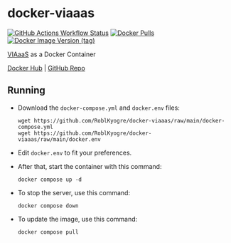 # docker-viaaas
[![GitHub Actions Workflow Status](https://img.shields.io/github/actions/workflow/status/RoblKyogre/docker-viaaas/docker-ci.yml)](https://github.com/RoblKyogre/docker-viaaas/actions/workflows/docker-ci.yml)
[![Docker Pulls](https://img.shields.io/docker/pulls/roblkyogre/docker-viaaas)](https://hub.docker.com/r/roblkyogre/docker-viaaas)
[![Docker Image Version (tag)](https://img.shields.io/docker/v/roblkyogre/docker-viaaas/latest)](https://hub.docker.com/r/roblkyogre/docker-viaaas/tags)

[VIAaaS](https://github.com/ViaVersion/VIAaaS) as a Docker Container

[Docker Hub](https://hub.docker.com/r/roblkyogre/docker-viaaas/) | [GitHub Repo](https://github.com/RoblKyogre/docker-viaaas/)

## Running

- Download the `docker-compose.yml` and `docker.env` files:
  ```
  wget https://github.com/RoblKyogre/docker-viaaas/raw/main/docker-compose.yml
  wget https://github.com/RoblKyogre/docker-viaaas/raw/main/docker.env
  ```

- Edit `docker.env` to fit your preferences.

- After that, start the container with this command:
  ```
  docker compose up -d
  ```

- To stop the server, use this command:
  ```
  docker compose down
  ```

- To update the image, use this command:
  ```
  docker compose pull
  ```
